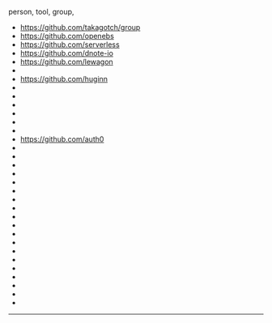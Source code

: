  person, tool, group,

- https://github.com/takagotch/group
- https://github.com/openebs
- https://github.com/serverless
- https://github.com/dnote-io
- https://github.com/lewagon
-
- https://github.com/huginn
-
-
-
-
-
-
- https://github.com/auth0
-
-
-
-
-
-
-
-
-
-
-
-
-
-
-
-
-
-
-
---

